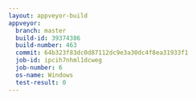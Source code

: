 ```yaml
---
layout: appveyor-build
appveyor:
  branch: master
  build-id: 39374386
  build-number: 463
  commit: 64b323f83dc0d87112dc9e3a30dc4f8ea31933f1
  job-id: ipcih7nhml1dcweg
  job-number: 6
  os-name: Windows
  test-result: 0
---
```

